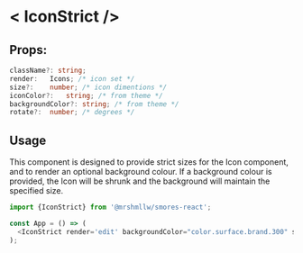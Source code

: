 # < IconStrict />

## Props:

```ts
className?: string;
render:   Icons; /* icon set */
size?:    number; /* icon dimentions */
iconColor?:   string; /* from theme */
backgroundColor?: string; /* from theme */
rotate?:  number; /* degrees */
```

## Usage
This component is designed to provide strict sizes for the Icon component, and to render an optional background colour. If a background colour is provided, the Icon will be shrunk and the background will maintain the specified size.

```js
import {IconStrict} from '@mrshmllw/smores-react';

const App = () => (
  <IconStrict render='edit' backgroundColor="color.surface.brand.300" size={24} />
);
```
